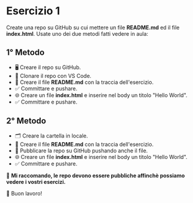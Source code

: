 # Esercizio 1

Create una repo su GitHub su cui mettere un file **README.md** ed il file **index.html**. Usate uno dei due metodi fatti vedere in aula:

## 1° Metodo
- 🖥️ Creare il repo su GitHub.
- 🔄 Clonare il repo con VS Code.
- 📝 Creare il file **README.md** con la traccia dell'esercizio.
- ✅ Committare e pushare.
- 🌐 Creare un file **index.html** e inserire nel body un titolo "Hello World".
- ✅ Committare e pushare.

## 2° Metodo
- 🗂️ Creare la cartella in locale.
- 📝 Creare il file **README.md** con la traccia dell'esercizio.
- 🚀 Pubblicare la repo su GitHub pushando anche il file.
- 🌐 Creare un file **index.html** e inserire nel body un titolo "Hello World".
- ✅ Committare e pushare.

📌 **Mi raccomando, le repo devono essere pubbliche affinchè possiamo vedere i vostri esercizi.**

🚀 Buon lavoro!
